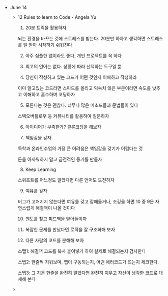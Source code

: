 - June 14
    - 12 Rules to learn to Code - Angela Yu

        1. 20분 트릭을 활용하자

        뇌는 환경을 바꾸는 것에 스트레스를 받는다. 20분만 하자고 생각하면 스트레스를 덜 받아 시작하기 쉬워진다

        2. 아주 심플한 앱이라도 좋다, 개인 프로젝트를 꼭 하자

        3. 최고의 언어는 없다. 상황에 따라 선택하는 도구일 뿐

        4. 당신이 작성하고 있는 코드가 어떤 것인지 이해하고 작성하라

        이미 알고있는 코드라면 스피드를 올리고
        익숙치 않은 부분이라면 속도를 낮추고 이해하고 흡수하며 코딩하자

        5. 모른다는 것은 괜찮다. 너무나 많은 메소드들과 문법들이 있다

        스택오버플로우 등 커뮤니티를 활용하여 질문하자

        6. 아이디어가 부족한가? 클론코딩을 해보자

        7. 책임감을 갖자

        독학과 온라인수업의 가장 큰 어려움은 책임감을 갖기가 어렵다는 것

        돈을 아까워하지 말고 금전적인 동기를 만들자

        8. Keep Learning

        스위프트를 어느정도 알았다면 다른 언어도 도전하자

        9. 여유를 갖자

        버그가 고쳐지지 않는다면 여유를 갖고 잠에들거나, 조깅을 하면  10 중 9은 자연스럽게 해결책이 나올 것이다

        10. 멘토를 찾고 피드백을 받아들이자

        11. 복잡한 문제를 만났다면 로직을 잘 구조화해 보자

        12. 다른 사람의 코드를 분해해 보자

        스탭1: 해결책 코드를 복사 붙여넣기 하여 실제로 해결되는지 검사한다

        스탭2: 한줄씩 지워보며, 앱이 구동되는지, 어떤 에러코드가 뜨는지 체크한다.

        스탭3: 그 지운 한줄을 완전히 알았다면 완전히 지우고 자신이 생각한 코드로 대채해 본다

    -
